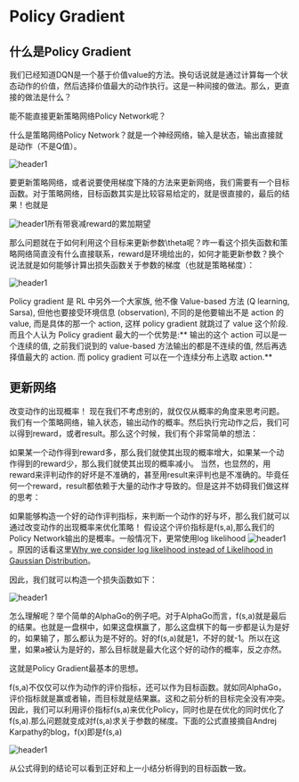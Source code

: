 # Policy Gradient

## 什么是Policy Gradient

我们已经知道DQN是一个基于价值value的方法。换句话说就是通过计算每一个状态动作的价值，然后选择价值最大的动作执行。这是一种间接的做法。那么，更直接的做法是什么？

能不能直接更新策略网络Policy Network呢？

什么是策略网络Policy Network？就是一个神经网络，输入是状态，输出直接就是动作（不是Q值）。

<img src="{{ site.img_path }}/Machine Learning/Policy_Network.png" alt="header1" style="height:auto!important;width:auto%;max-width:1020px;"/>

要更新策略网络，或者说要使用梯度下降的方法来更新网络，我们需要有一个目标函数。对于策略网络，目标函数其实是比较容易给定的，就是很直接的，最后的结果！也就是


<img src="{{ site.img_path }}/Machine Learning/Policy_Network1.png" alt="header1" style="height:auto!important;width:auto%;max-width:1020px;"/>所有带衰减reward的累加期望

那么问题就在于如何利用这个目标来更新参数\theta呢？咋一看这个损失函数和策略网络简直没有什么直接联系，reward是环境给出的，如何才能更新参数？换个说法就是如何能够计算出损失函数关于参数的梯度（也就是策略梯度）：

<img src="{{ site.img_path }}/Machine Learning/Policy_Network2.png" alt="header1" style="height:auto!important;width:auto%;max-width:1020px;"/>


Policy gradient 是 RL 中另外一个大家族, 他不像 Value-based 方法 (Q learning, Sarsa), 但他也要接受环境信息 (observation), 不同的是他要输出不是 action 的 value, 而是具体的那一个 action, 这样 policy gradient 就跳过了 value 这个阶段. 而且个人认为 Policy gradient 最大的一个优势是:** 输出的这个 action 可以是一个连续的值, 之前我们说到的 value-based 方法输出的都是不连续的值, 然后再选择值最大的 action. 而 policy gradient 可以在一个连续分布上选取 action.**



## 更新网络


改变动作的出现概率！
现在我们不考虑别的，就仅仅从概率的角度来思考问题。我们有一个策略网络，输入状态，输出动作的概率。然后执行完动作之后，我们可以得到reward，或者result。那么这个时候，我们有个非常简单的想法：

如果某一个动作得到reward多，那么我们就使其出现的概率增大，如果某一个动作得到的reward少，那么我们就使其出现的概率减小。
当然，也显然的，用reward来评判动作的好坏是不准确的，甚至用result来评判也是不准确的。毕竟任何一个reward，result都依赖于大量的动作才导致的。但是这并不妨碍我们做这样的思考：

如果能够构造一个好的动作评判指标，来判断一个动作的好与坏，那么我们就可以通过改变动作的出现概率来优化策略！
假设这个评价指标是f(s,a),那么我们的Policy Network输出的是概率。一般情况下，更常使用log likelihood <img src="{{ site.img_path }}/Machine Learning/Policy_Network3.png" alt="header1" style="height:auto!important;width:auto%;max-width:1020px;"/>。原因的话看这里[Why we consider log likelihood instead of Likelihood in Gaussian Distribution](http://link.zhihu.com/?target=http%3A//math.stackexchange.com/questions/892832/why-we-consider-log-likelihood-instead-of-likelihood-in-gaussian-distribution)。

因此，我们就可以构造一个损失函数如下：

<img src="{{ site.img_path }}/Machine Learning/Policy_Network4.png" alt="header1" style="height:auto!important;width:auto%;max-width:1020px;"/>

怎么理解呢？举个简单的AlphaGo的例子吧。对于AlphaGo而言，f(s,a)就是最后的结果。也就是一盘棋中，如果这盘棋赢了，那么这盘棋下的每一步都是认为是好的，如果输了，那么都认为是不好的。好的f(s,a)就是1，不好的就-1。所以在这里，如果a被认为是好的，那么目标就是最大化这个好的动作的概率，反之亦然。

这就是Policy Gradient最基本的思想。



f(s,a)不仅仅可以作为动作的评价指标，还可以作为目标函数。就如同AlphaGo，评价指标就是赢或者输，而目标就是结果赢。这和之前分析的目标完全没有冲突。因此，我们可以利用评价指标f(s,a)来优化Policy，同时也是在优化的同时优化了f(s,a).那么问题就变成对f(s,a)求关于参数的梯度。下面的公式直接摘自Andrej Karpathy的blog，f(x)即是f(s,a)

<img src="{{ site.img_path }}/Machine Learning/Policy_Network5.png" alt="header1" style="height:auto!important;width:auto%;max-width:1020px;"/>


从公式得到的结论可以看到正好和上一小结分析得到的目标函数一致。